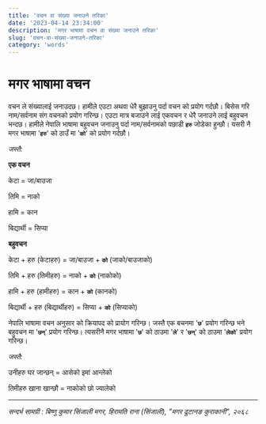 ```yaml
---
title: 'वचन वा संख्या जनाउने तरिका'
date: '2023-04-14 23:34:00'
description: 'मगर भाषामा वचन वा संख्या जनाउने तरिका'
slug: 'वचन-वा-संख्या-जनाउने-तरिका'
category: 'words'
---
```


# मगर भाषामा वचन
वचन ले संख्यालाई जनाउदछ। हामीले एउटा अथवा धेरै बुझाउनु पर्दा वचन को प्रयोग गर्दछौ। बिसेस गरि नाम/सर्वनाम संग वचनको प्रयोग गरिन्छ। एउटा मात्र बजाउने लाई एकवचन र धेरै जनाउने लाई बहुवचन भन्दछ। हामीले नेपालि भाषामा बहुवचन जनाउनु पर्दा नाम/सर्वनामको पछाडी **`हरु`** जोडेका हुन्छौ। यसरी नै मगर भाषामा '**`हरु`**' को ठाउँ मा '**`को`**' को प्रयोग गर्दछौ।

*जस्तै:*

**एक वचन**

केटा = जा/बाउजा

तिमि = नाको

हामि = कान

बिद्यार्थी = सिप्या

**बहुवचन**

केटा + हरु (केटाहरु) = जा/बाउजा + **`को`** (जाको/बाउजाको)

तिमि + हरु (तिमीहरु) = नाको + **`को`** (नाकोको)

हामि + हरु (हामीहरु) = कान + **`को`** (कानको)

बिद्यार्थी + हरु (बिद्यार्थीहरु) = सिप्या + **`को`** (सिप्याको)

नेपालि भाषामा वचन अनुसार को क्रियापद को प्रायोग गरिन्छ। जस्तै एक बचनमा '**`छ`**' प्रयोग गरिन्छ भने बहुवचन मा '**`छन्`**' प्रयोग गरिन्छ। त्यसरीनै मगर भाषामा '**`छ`**' को ठाउमा '**`ले`**' र '**`छन्`**' को ठाउमा '**`लेको`**' प्रयोग गरिन्छ।

*जस्तै:*

उनीहरु घर जान्छन्  = आसेको इमां आन्लेको

तिमीहरु खाना खान्छौ = नाकोको छो ज्यालेको

---
*सन्दर्भ सामग्री  : बिष्णु कुमार सिंजाली मगर, हिरामति राना (सिंजाली),  "मगर  ढुटानङ कुराकानी", २०६८* 